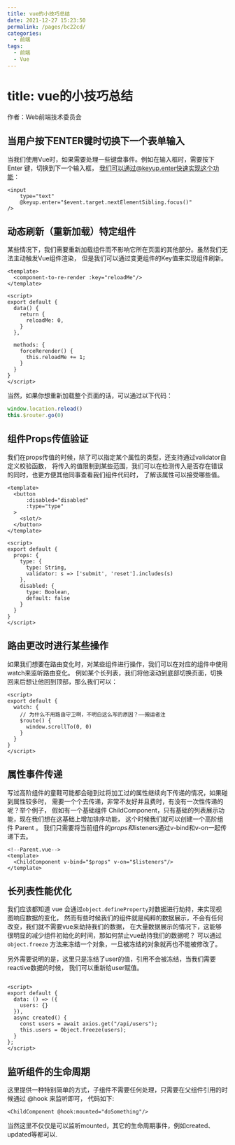 ```yaml
---
title: vue的小技巧总结 
date: 2021-12-27 15:23:50 
permalink: /pages/bc22cd/ 
categories:
  - 前端 
tags:
  - 前端
  - Vue
---
```


# title: vue的小技巧总结

作者：Web前端技术委员会

## 当用户按下ENTER键时切换下一个表单输入

当我们使用Vue时，如果需要处理一些键盘事件。例如在输入框时，需要按下 Enter 键，切换到下一个输入框，
我们可以通过@keyup.enter快速实现这个功能：

```vue
<input
    type="text"
    @keyup.enter="$event.target.nextElementSibling.focus()"
/>
```

## 动态刷新（重新加载）特定组件

某些情况下，我们需要重新加载组件而不影响它所在页面的其他部分。虽然我们无法主动触发Vue组件渲染，
但是我们可以通过变更组件的Key值来实现组件刷新。

```vue
<template>
  <component-to-re-render :key="reloadMe"/>
</template>

<script>
export default {
  data() {
    return {
      reloadMe: 0,
    }
  },

  methods: {
    forceRerender() {
      this.reloadMe += 1;
    }
  }
}
</script>    
```

当然，如果你想重新加载整个页面的话，可以通过以下代码：

```js
window.location.reload()
this.$router.go(0)
```

## 组件Props传值验证

我们在props传值的时候，除了可以指定某个属性的类型，还支持通过validator自定义校验函数，
将传入的值限制到某些范围，我们可以在检测传入是否存在错误的同时，也更方便其他同事查看我们组件代码时，
了解该属性可以接受哪些值。

```vue
<template>
  <button
      :disabled="disabled"
      :type="type"
  >
    <slot/>
  </button>
</template>

<script>
export default {
  props: {
    type: {
      type: String,
      validator: s => ['submit', 'reset'].includes(s)
    },
    disabled: {
      type: Boolean,
      default: false
    }
  }
}
</script>         
```

## 路由更改时进行某些操作

如果我们想要在路由变化时，对某些组件进行操作，我们可以在对应的组件中使用watch来监听路由变化。
例如某个长列表，我们将他滚动到底部切换页面，切换回来后想让他回到顶部，那么我们可以：

```vue
<script>
export default {
  watch: {
    // 为什么不用路由守卫啊，不明白这么写的原因？——搬运者注
    $route() {
      window.scrollTo(0, 0)
    }
  }
}
</script>
```

## 属性事件传递

写过高阶组件的童鞋可能都会碰到过将加工过的属性继续向下传递的情况，如果碰到属性较多时，
需要一个个去传递，非常不友好并且费时，有没有一次性传递的呢？举个例子，
假如有一个基础组件 ChildComponent，只有基础的列表展示功能，现在我们想在这基础上增加排序功能，
这个时候我们就可以创建一个高阶组件 Parent 。
我们只需要将当前组件的$props和$listeners通过v-bind和v-on一起传递下去。

```vue
<!--Parent.vue-->
<template>
  <ChildComponent v-bind="$props" v-on="$listeners"/>
</template>
```

## 长列表性能优化

我们应该都知道 vue 会通过`object.defineProperty`对数据进行劫持，来实现视图响应数据的变化，
然而有些时候我们的组件就是纯粹的数据展示，不会有任何改变，我们就不需要vue来劫持我们的数据，
在大量数据展示的情况下，这能够很明显的减少组件初始化的时间，那如何禁止vue劫持我们的数据呢？
可以通过 `object.freeze` 方法来冻结一个对象，一旦被冻结的对象就再也不能被修改了。

另外需要说明的是，这里只是冻结了user的值，引用不会被冻结，当我们需要reactive数据的时候，
我们可以重新给user赋值。

```vue

<script>
export default {
  data: () => ({
    users: {}
  }),
  async created() {
    const users = await axios.get("/api/users");
    this.users = Object.freeze(users);
  }
};
</script>
```

## 监听组件的生命周期

这里提供一种特别简单的方式，子组件不需要任何处理，只需要在父组件引用的时候通过 @hook 来监听即可，
代码如下:

```vue
<ChildComponent @hook:mounted="doSomething"/>
```

当然这里不仅仅是可以监听mounted，其它的生命周期事件，例如created、updated等都可以.
